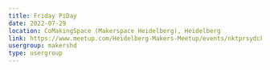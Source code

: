 ```yaml
---
title: Friday PiDay
date: 2022-07-29
location: CoMakingSpace (Makerspace Heidelberg), Heidelberg
link: https://www.meetup.com/Heidelberg-Makers-Meetup/events/nktprsydckbmc/
usergroup: makershd
type: usergroup
---
```


